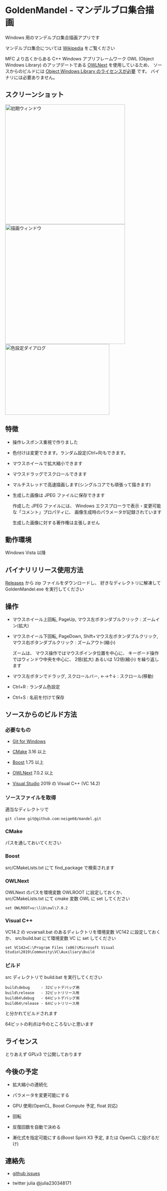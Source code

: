# GoldenMandel - マンデルブロ集合描画

Windows 用のマンデルブロ集合描画アプリです

マンデルブロ集合については
[Wikipedia](https://ja.wikipedia.org/wiki/%E3%83%9E%E3%83%B3%E3%83%87%E3%83%AB%E3%83%96%E3%83%AD%E9%9B%86%E5%90%88)
をご覧ください

MFC より古くからある C++ Windows アプリフレームワーク OWL (Object Windows Library) のアップデートである
[OWLNext](https://sourceforge.net/projects/owlnext/) 
を使用しているため、
ソースからのビルドには
[Object Windows Library のライセンスが必要](https://sourceforge.net/p/owlnext/wiki/Installing_OWLNext/#owl-license)
です。
バイナリには必要ありません。


## スクリーンショット

<img src="https://user-images.githubusercontent.com/89586482/186931941-5035816a-5f60-4c38-932b-35046f6f8f8a.png" width="384" heighe="227" title="初期ウィンドウ"><img src="https://user-images.githubusercontent.com/89586482/186932011-bf8a735b-527c-4d0f-b0f1-b858010b8e91.png" width="384" heighe="227" title="描画ウィンドウ"><img src="https://user-images.githubusercontent.com/89586482/186931995-19a0cb7f-e090-46cb-8ff5-35ee7279b3be.png" width="334" height="227" title="色設定ダイアログ">

## 特徴

* 操作レスポンス重視で作りました

* 色付けは変更できます。ランダム設定(Ctrl+R)もできます。

* マウスホイールで拡大縮小できます

* マウスドラッグでスクロールできます

* マルチスレッドで高速描画します(シングルコアでも頑張って描きます)

* 生成した画像は JPEG ファイルに保存できます

    作成した JPEG ファイルには、
    Windows エクスプローラで表示・変更可能な「コメント」プロパティに、
    画像生成時のパラメータが記録されています

    生成した画像に対する著作権は主張しません

## 動作環境

Windows Vista 以降

## バイナリリリース使用方法

[Releases](https://github.com/neige68/mandel/releases) から zip ファイルをダウンロードし、
好きなディレクトリに解凍して GoldenMandel.exe を実行してください

## 操作

* マウスホイール上回転, PageUp, マウス左ボタンダブルクリック : ズームイン(拡大)

* マウスホイール下回転, PageDown, Shift+マウス左ボタンダブルクリック, マウス右ボタンダブルクリック : ズームアウト(縮小)

    ズームは、
    マウス操作ではマウスポインタ位置を中心に、
    キーボード操作ではウィンドウ中央を中心に、
    2倍(拡大) あるいは 1/2倍(縮小) を繰り返します

* マウス左ボタンでドラッグ, スクロールバー, ←→↑↓ : スクロール(移動)

* Ctrl+R : ランダム色設定

* Ctrl+S : 名前を付けて保存

## ソースからのビルド方法

### 必要なもの

* [Git for Windows](https://gitforwindows.org/)

* [CMake](https://cmake.org/) 3.16 以上

* [Boost](https://www.boost.org/) 1.75 以上

* [OWLNext](https://sourceforge.net/projects/owlnext/) 7.0.2 以上

* [Visual Studio](https://visualstudio.microsoft.com/) 2019 の Visual C++ (VC 14.2)

### ソースファイルを取得

適当なディレクトリで

    git clone git@github.com:neige68/mandel.git

### CMake

パスを通しておいてください

### Boost

src/CMakeLists.txt にて find_package で検索されます

### OWLNext

OWLNext のパスを環境変数 OWLROOT に設定しておくか、
src/CMakeLists.txt にて cmake 変数 OWL に set してください

    set OWLROOT=u:\lib\owl\7.0.2

### Visual C++

VC14.2 の vcvarsall.bat のあるディレクトリを環境変数 VC142 に設定しておくか、
src/build.bat にて環境変数 VC に set してください

    set VC142=C:\Program Files (x86)\Microsoft Visual Studio\2019\Community\VC\Auxiliary\Build

### ビルド

src ディレクトリで build.bat を実行してください

    build\debug     - 32ビットデバッグ用
    build\release   - 32ビットリリース用
    build64\debug   - 64ビットデバッグ用
    build64\release - 64ビットリリース用
    
と分かれてビルドされます

64ビットの利点は今のところないと思います

## ライセンス

とりあえず GPLv3 で公開しております

## 今後の予定

* 拡大縮小の連続化

* パラメータを変更可能にする

* GPU 使用(OpenCL, Boost Compute 予定, float 対応)

* 回転

* 反復回数を自動で決める

* 漸化式を指定可能にする(Boost Spirit X3 予定, または OpenCL に投げるだけ)

## 連絡先

* [github issues](https://github.com/neige68/mandel/issues)

* twitter julia @julia230348171
